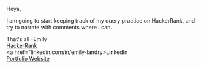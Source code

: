 Heya,

I am going to start keeping track of my query practice on HackerRank, and try to narrate with comments where I can. 

That's all
-Emily
<br><a href="hackerrank.com/emilylandry">HackerRank</a>
<br><a href="linkedin.com/in/emily-landry>LinkedIn</a>
<br><a href="emilylandry.co">Portfolio Website</a>
